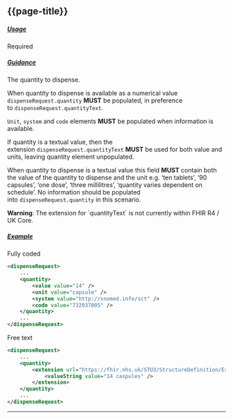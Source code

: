 ## {{page-title}}

<h5><ins>Usage</ins></h5>

<span class="mro-circle required" title="Required"></span> Required

<h5><ins>Guidance</ins></h5>

The quantity to dispense.

When quantity to dispense is available as a numerical value `dispenseRequest.quantity` **MUST** be populated, in preference to `dispenseRequest.quantityText`.

`Unit`, `system` and `code` elements **MUST** be populated when information is available.

If quantity is a textual value, then the extension `dispenseRequest.quantityText` **MUST** be used for both value and units, leaving quantity element unpopulated.

When quantity to dispense is a textual value this field **MUST** contain both the value of the quantity to dispense and the unit e.g. ‘ten tablets’, ‘90 capsules’, ‘one dose’, ‘three millilitres’, ‘quantity varies dependent on schedule’. No information should be populated into `dispenseRequest.quantity` in this scenario.

<div class="nhsd-a-box nhsd-a-box--bg-light-yellow nhsd-!t-margin-bottom-6 nhsd-t-body">
    <b>Warning</b>: The extension for `quantityText` is not currently within FHIR R4 / UK Core.
</div>

<h5><ins>Example</ins></h5>

Fully coded

```xml
<dispenseRequest>
    ...
    <quantity>
        <value value="14" />
        <unit value="capsule" />
        <system value="http://snomed.info/sct" />
        <code value="732937005" />
    </quantity>
    ...
</dispenseRequest>
```

Free text

```xml
<dispenseRequest>
    ...
    <quantity>
        <extension url="https://fhir.nhs.uk/STU3/StructureDefinition/Extension-CareConnect-GPC-MedicationQuantityText-1">
            <valueString value="14 caspules" />
        </extension>
    </quantity>
    ...
</dispenseRequest>
```

---